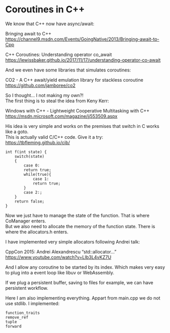 # Coroutines in C++

We know that C++ now have async/await:  

Bringing await to C++  
https://channel9.msdn.com/Events/GoingNative/2013/Bringing-await-to-Cpp  
  
C++ Coroutines: Understanding operator co_await  
https://lewissbaker.github.io/2017/11/17/understanding-operator-co-await  
  
And we even have some libraries that simulates coroutines:  
  
CO2 - A C++ await/yield emulation library for stackless coroutine   
https://github.com/jamboree/co2  
  
So I thought... I not making my own?!  
The first thing is to steal the idea from Keny Kerr:  
  
Windows with C++ - Lightweight Cooperative Multitasking with C++  
https://msdn.microsoft.com/magazine/jj553509.aspx  
  
His idea is very simple and works on the premises that switch in C works like a goto.  
This is actually valid C/C++ code. Give it a try: https://tbfleming.github.io/cib/  

    int f(int state) {
        switch(state)
        {
            case 0:
            return true;
            while(true){
                case 1:
                return true;
            }
            case 2:;
        }
        return false;
    }

Now we just have to manage the state of the function. That is where CoManager enters.  
But we also need to allocate the memory of the function state. There is where the allocators.h enters.  
  
I have implemented very simple allocators following Andrei talk:  
  
CppCon 2015: Andrei Alexandrescu “std::allocator...”  
https://www.youtube.com/watch?v=LIb3L4vKZ7U  
  
And I allow any coroutine to be started by its index. Which makes very easy to plug into a event loop like libuv or WebAssembly.  
  
If we plug a persistent buffer, saving to files for example, we can have persistent workflow.  

Here I am also implementing everything. Appart from main.cpp we do not use stdlib. I implemented:

    function_traits
    remove_ref
    tuple
    forward